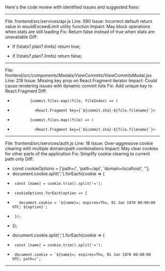 Here's the code review with identified issues and suggested fixes:

---
File: frontend/src/services/api.js
Line: 590
Issue: Incorrect default return value in wouldExceedLimit utility function
Impact: May block operations when stats are still loading
Fix: Return false instead of true when stats are unavailable
Diff:
-   if (!stats?.plan?.limits) return true;
+   if (!stats?.plan?.limits) return false;

---
File: frontend/src/components/Modals/ViewCommits/ViewCommitsModal.jsx
Line: 218
Issue: Missing key prop on React.Fragment iterator
Impact: Could cause rendering issues with dynamic commit lists
Fix: Add unique key to React.Fragment
Diff:
-             {commit.files.map((file, fileIndex) => (
-               <React.Fragment key={`${commit.sha}-${file.filename}`}>
+             {commit.files.map((file) => (
+               <React.Fragment key={`${commit.sha}-${file.filename}`}>

---
File: frontend/src/services/auth.js
Line: 18
Issue: Over-aggressive cookie clearing with multiple domain/path combinations
Impact: May clear cookies for other parts of the application
Fix: Simplify cookie clearing to current path only
Diff:
-    const cookieOptions = ['path=/', 'path=/api', 'domain=localhost', ''];
-    document.cookie.split(';').forEach(cookie => {
-      const [name] = cookie.trim().split('=');
-      cookieOptions.forEach(option => {
-        document.cookie = `${name}=; expires=Thu, 01 Jan 1970 00:00:00 UTC; ${option}`;
-      });
-    });
+    document.cookie.split(';').forEach(cookie => {
+      const [name] = cookie.trim().split('=');
+      document.cookie = `${name}=; expires=Thu, 01 Jan 1970 00:00:00 UTC; path=/`;

---